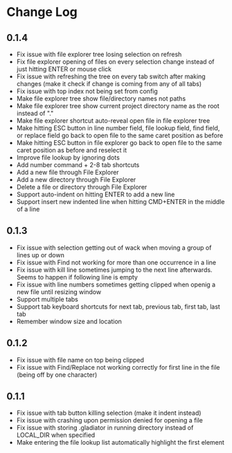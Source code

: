 # Change Log

## 0.1.4

- Fix issue with file explorer tree losing selection on refresh
- Fix file explorer opening of files on every selection change instead of just hitting ENTER or mouse click
- Fix issue with refreshing the tree on every tab switch after making changes (make it check if change is coming from any of all tabs)
- Fix issue with top index not being set from config
- Make file explorer tree show file/directory names not paths
- Make file explorer tree show current project directory name as the root instead of "."
- Make file explorer shortcut auto-reveal open file in file explorer tree
- Make hitting ESC button in line number field, file lookup field, find field, or replace field go back to open file to the same caret position as before
- Make hitting ESC button in file explorer go back to open file to the same caret position as before and reselect it
- Improve file lookup by ignoring dots
- Add number command + 2-8 tab shortcuts
- Add a new file through File Explorer
- Add a new directory through File Explorer
- Delete a file or directory through File Explorer
- Support auto-indent on hitting ENTER to add a new line
- Support insert new indented line when hitting CMD+ENTER in the middle of a line

## 0.1.3

- Fix issue with selection getting out of wack when moving a group of lines up or down
- Fix issue with Find not working for more than one occurrence in a line
- Fix issue with kill line sometimes jumping to the next line afterwards. Seems to happen if following line is empty
- Fix issue with line numbers sometimes getting clipped when openig a new file until resizing window
- Support multiple tabs
- Support tab keyboard shortcuts for next tab, previous tab, first tab, last tab
- Remember window size and location

## 0.1.2

- Fix issue with file name on top being clipped
- Fix issue with Find/Replace not working correctly for first line in the file (being off by one character)

## 0.1.1

- Fix issue with tab button killing selection (make it indent instead)
- Fix issue with crashing upon permission denied for opening a file
- Fix issue with storing .gladiator in running directory instead of LOCAL_DIR when specified
- Make entering the file lookup list automatically highlight the first element
